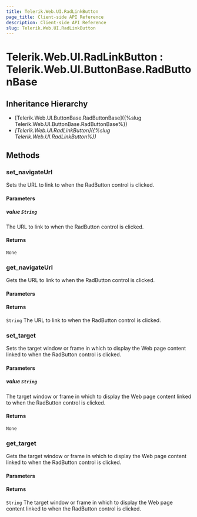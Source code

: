 ```yaml
---
title: Telerik.Web.UI.RadLinkButton
page_title: Client-side API Reference
description: Client-side API Reference
slug: Telerik.Web.UI.RadLinkButton
---
```


# Telerik.Web.UI.RadLinkButton : Telerik.Web.UI.ButtonBase.RadButtonBase

## Inheritance Hierarchy

* [Telerik.Web.UI.ButtonBase.RadButtonBase]({%slug Telerik.Web.UI.ButtonBase.RadButtonBase%})
* *[Telerik.Web.UI.RadLinkButton]({%slug Telerik.Web.UI.RadLinkButton%})*

## Methods

### set_navigateUrl

Sets the URL to link to when the RadButton control is clicked.

#### Parameters

##### value `String`

The URL to link to when the RadButton control is clicked.

#### Returns

`None` 

### get_navigateUrl

Gets the URL to link to when the RadButton control is clicked.

#### Parameters

#### Returns

`String` The URL to link to when the RadButton control is clicked.

### set_target

Sets the target window or frame in which to display the Web page content linked to when the RadButton control is clicked.

#### Parameters

##### value `String`

The target window or frame in which to display the Web page content linked to when the RadButton control is clicked.

#### Returns

`None` 

### get_target

Gets the target window or frame in which to display the Web page content linked to when the RadButton control is clicked.

#### Parameters

#### Returns

`String` The target window or frame in which to display the Web page content linked to when the RadButton control is clicked.